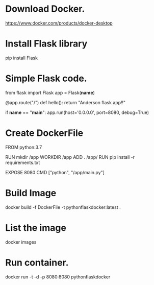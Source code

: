 # Download Docker.
https://www.docker.com/products/docker-desktop

# Install Flask library
pip install Flask


# Simple Flask code.

from flask import Flask
app = Flask(__name__)

@app.route("/")
def hello():
    return "Anderson flask app!!"

if __name__ == "__main__":
    app.run(host='0.0.0.0', port=8080, debug=True)
    
    
    
# Create DockerFile

FROM python:3.7

RUN mkdir /app
WORKDIR /app
ADD . /app/
RUN pip install -r requirements.txt

EXPOSE 8080
CMD ["python", "/app/main.py"]



# Build Image
docker build -f DockerFile -t pythonflaskdocker:latest .

# List the image
docker images

# Run container.
docker run -t -d -p 8080:8080 pythonflaskdocker

